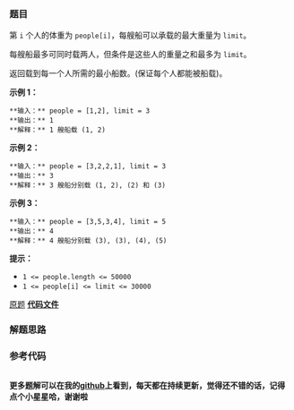 ### 题目
第 `i` 个人的体重为 `people[i]`，每艘船可以承载的最大重量为 `limit`。

每艘船最多可同时载两人，但条件是这些人的重量之和最多为 `limit`。

返回载到每一个人所需的最小船数。(保证每个人都能被船载)。



**示例 1：**

    
    
    **输入：** people = [1,2], limit = 3
    **输出：** 1
    **解释：** 1 艘船载 (1, 2)
    

**示例 2：**

    
    
    **输入：** people = [3,2,2,1], limit = 3
    **输出：** 3
    **解释：** 3 艘船分别载 (1, 2), (2) 和 (3)
    

**示例 3：**

    
    
    **输入：** people = [3,5,3,4], limit = 5
    **输出：** 4
    **解释：** 4 艘船分别载 (3), (3), (4), (5)

**提示：**

  * `1 <= people.length <= 50000`
  * `1 <= people[i] <= limit <= 30000`

[原题](https://leetcode-cn.com/problems/boats-to-save-people/)    **[代码文件]()**


### 解题思路




### 参考代码

```go


```




**更多题解可以在我的[github](https://github.com/LZH139/leetcode_Go)上看到，每天都在持续更新，觉得还不错的话，记得点个小星星哈，谢谢啦**
